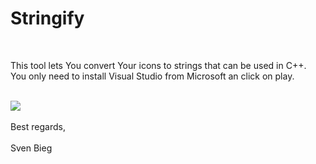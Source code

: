 <h1>Stringify</h1>
<br />
<p>
This tool lets You convert Your icons to strings that can be used in C++.<br />
You only need to install Visual Studio from Microsoft an click on play.<br />
</p><br />
<img src="https://github.com/svenbieg/Stringify/assets/12587394/b49df5b7-db71-4fea-91c0-c49f1ba92fd7" />
<br /><br />
Best regards,<br />
<br />
Sven Bieg<br />
<br /><br /><br /><br />